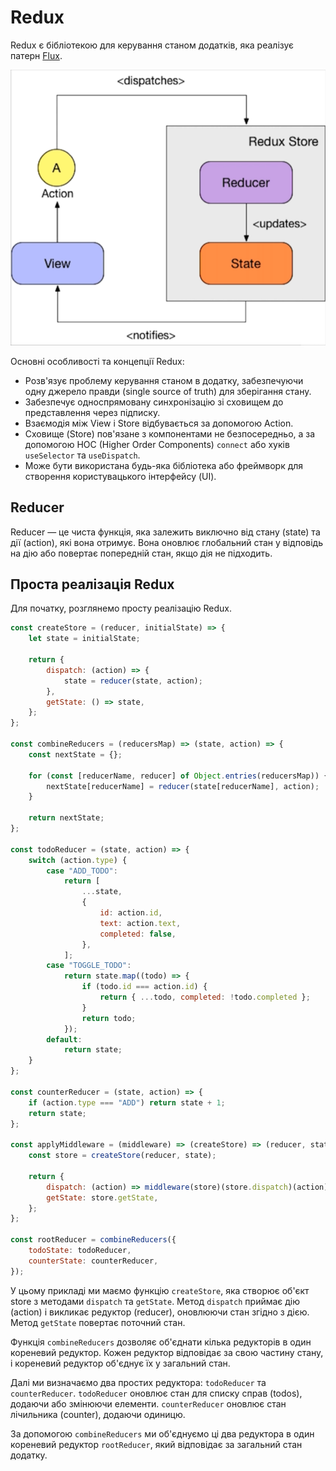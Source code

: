 # Redux

Redux є бібліотекою для керування станом додатків, яка реалізує патерн <a href='/Архитектура/Патерни/Архітектурні/Flux.md'>Flux</a>.

<img src="../_images/redux.png" width="600" />

Основні особливості та концепції Redux:

-   Розв'язує проблему керування станом в додатку, забезпечуючи одну джерело правди (single source of truth) для зберігання стану.
-   Забезпечує односпрямовану синхронізацію зі сховищем до представлення через підписку.
-   Взаємодія між View і Store відбувається за допомогою Action.
-   Сховище (Store) пов'язане з компонентами не безпосередньо, а за допомогою HOC (Higher Order Components) `connect` або хуків `useSelector` та `useDispatch`.
-   Може бути використана будь-яка бібліотека або фреймворк для створення користувацького інтерфейсу (UI).

## Reducer

Reducer — це чиста функція, яка залежить виключно від стану (state) та дії (action), які вона отримує. Вона оновлює глобальний стан у відповідь на дію або повертає попередній стан, якщо дія не підходить.

## Проста реалізація Redux

Для початку, розглянемо просту реалізацію Redux.

```js
const createStore = (reducer, initialState) => {
    let state = initialState;

    return {
        dispatch: (action) => {
            state = reducer(state, action);
        },
        getState: () => state,
    };
};

const combineReducers = (reducersMap) => (state, action) => {
    const nextState = {};

    for (const [reducerName, reducer] of Object.entries(reducersMap)) {
        nextState[reducerName] = reducer(state[reducerName], action);
    }

    return nextState;
};

const todoReducer = (state, action) => {
    switch (action.type) {
        case "ADD_TODO":
            return [
                ...state,
                {
                    id: action.id,
                    text: action.text,
                    completed: false,
                },
            ];
        case "TOGGLE_TODO":
            return state.map((todo) => {
                if (todo.id === action.id) {
                    return { ...todo, completed: !todo.completed };
                }
                return todo;
            });
        default:
            return state;
    }
};

const counterReducer = (state, action) => {
    if (action.type === "ADD") return state + 1;
    return state;
};

const applyMiddleware = (middleware) => (createStore) => (reducer, state) => {
    const store = createStore(reducer, state);

    return {
        dispatch: (action) => middleware(store)(store.dispatch)(action),
        getState: store.getState,
    };
};

const rootReducer = combineReducers({
    todoState: todoReducer,
    counterState: counterReducer,
});
```

У цьому прикладі ми маємо функцію `createStore`, яка створює об'єкт store з методами `dispatch` та `getState`. Метод `dispatch` приймає дію (action) і викликає редуктор (reducer), оновлюючи стан згідно з дією. Метод `getState` повертає поточний стан.

Функція `combineReducers` дозволяє об'єднати кілька редукторів в один кореневий редуктор. Кожен редуктор відповідає за свою частину стану, і кореневий редуктор об'єднує їх у загальний стан.

Далі ми визначаємо два простих редуктора: `todoReducer` та `counterReducer`. `todoReducer` оновлює стан для списку справ (todos), додаючи або змінюючи елементи. `counterReducer` оновлює стан лічильника (counter), додаючи одиницю.

За допомогою `combineReducers` ми об'єднуємо ці два редуктора в один кореневий редуктор `rootReducer`, який відповідає за загальний стан додатку.
